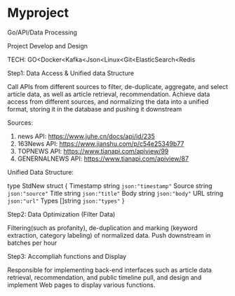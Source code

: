# Myproject
Go/API/Data Processing

Project Develop and Design 

TECH: GO<Docker<Kafka<Json<Linux<Git<ElasticSearch<Redis

Step1: Data Access & Unified data Structure

Call APIs from different sources to filter, de-duplicate, aggregate, and select article data, as well as article retrieval, recommendation.
Achieve data access from different sources, and normalizing the data into a unified format, storing it in the database and pushing it downstream

Sources: 
1. news API:         https://www.juhe.cn/docs/api/id/235
2. 163News API:       https://www.jianshu.com/p/c54e25349b77
3. TOPNEWS API:      https://www.tianapi.com/apiview/99
4. GENERNALNEWS API: https://www.tianapi.com/apiview/87

Unified Data Structure:

type StdNew struct {
	Timestamp string   `json:"timestamp"`
	Source    string   `json:"source"`
	Title     string   `json:"title"`
	Body      string   `json:"body"`
	URL       string   `json:"url"`
	Types     []string `json:"types"`
}



Step2: Data Optimization (Filter Data) 

Filtering(such as profanity), de-duplication and marking (keyword extraction, category labeling) of normalized data. Push downstream in batches per hour





Step3: Accompliah functions and Display

Responsible for implementing back-end interfaces such as article data retrieval, recommendation, and public timeline pull, and design and implement Web pages to display various functions.


